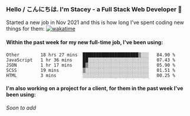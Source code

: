 ### Hello / こんにちは. I'm Stacey - a Full Stack Web Developer 👋

Started a new job in Nov 2021 and this is how long I've spent coding new things for them: [![wakatime](https://wakatime.com/badge/user/86082ce1-bca4-4a02-a7a3-c2242e42ac7a/project/12b01edb-1cc9-44e6-b4ef-181fde524dc6.svg)](https://wakatime.com/badge/user/86082ce1-bca4-4a02-a7a3-c2242e42ac7a/project/12b01edb-1cc9-44e6-b4ef-181fde524dc6)

#### Within the past week for my new full-time job, I've been using:
<!--START_SECTION:waka-->
```text
Other        18 hrs 27 mins  █████████████████████▒░░░   84.90 % 
JavaScript   1 hr 36 mins    ██░░░░░░░░░░░░░░░░░░░░░░░   07.43 % 
JSON         1 hr 17 mins    █▒░░░░░░░░░░░░░░░░░░░░░░░   05.90 % 
SCSS         19 mins         ▒░░░░░░░░░░░░░░░░░░░░░░░░   01.51 % 
HTML         3 mins          ░░░░░░░░░░░░░░░░░░░░░░░░░   00.25 % 
```
<!--END_SECTION:waka-->

#### I'm also working on a project for a client, for them in the past week I've been using:
*Soon to add*
